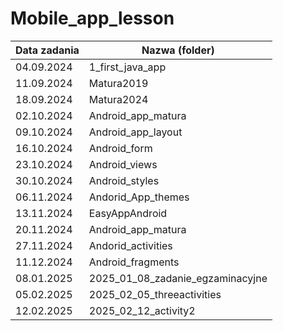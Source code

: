 # Mobile_app_lesson

| Data zadania | Nazwa (folder)         |
|--------------|------------------------|
| 04.09.2024   | 1_first_java_app  |
| 11.09.2024   | Matura2019  |
| 18.09.2024   | Matura2024  |
| 02.10.2024   | Android_app_matura  |
| 09.10.2024   | Android_app_layout   |
| 16.10.2024   | Android_form     |
| 23.10.2024   | Android_views     |
| 30.10.2024   | Android_styles     |
| 06.11.2024   | Andorid_App_themes |
| 13.11.2024   | EasyAppAndroid |
| 20.11.2024   | Android_app_matura |
| 27.11.2024   | Andorid_activities |
| 11.12.2024   | Android_fragments |
| 08.01.2025   | 2025_01_08_zadanie_egzaminacyjne  |
| 05.02.2025   | 2025_02_05_threeactivities  |
| 12.02.2025   | 2025_02_12_activity2  |

